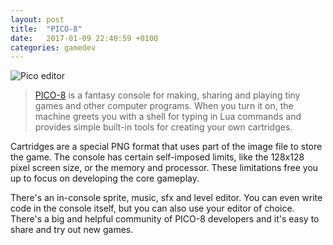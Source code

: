 ```yaml
---
layout: post
title:  "PICO-8"
date:   2017-01-09 22:40:59 +0100
categories: gamedev
---
```

![Pico editor](http://www.lexaloffle.com/gfx/p8_jelpi.gif)

> [PICO-8](http://www.lexaloffle.com/pico-8.php) is a fantasy console for making, 
> sharing and playing tiny games and other computer programs. When you turn it on, 
> the machine greets you with a shell for typing in Lua commands and provides 
> simple built-in tools for creating your own cartridges.

Cartridges are a special PNG format that uses part of the image file to store the game.
The console has certain self-imposed limits, like the 128x128 pixel screen size, or the
memory and processor. These limitations free you up to focus on developing the core
gameplay.

There's an in-console sprite, music, sfx and level editor. You can even write code
in the console itself, but you can also use your editor of choice. There's a big
and helpful community of PICO-8 developers and it's easy to share and try out
new games.
